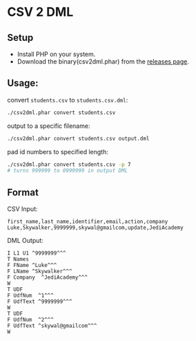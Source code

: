 # CSV 2 DML

## Setup

* Install PHP on your system.
* Download the binary(csv2dml.phar) from the [releases page](https://github.com/TheSageColleges/csv2dml/releases).

## Usage:

convert `students.csv` to `students.csv.dml`:

```bash
./csv2dml.phar convert students.csv
```

output to a specific filename:

```bash
./csv2dml.phar convert students.csv output.dml
```

pad id numbers to specified length:

```bash
./csv2dml.phar convert students.csv -p 7
# turns 999999 to 0999999 in output DML
```

## Format

CSV Input:

```csv
first_name,last_name,identifier,email,action,company
Luke,Skywalker,9999999,skywal@gmailcom,update,JediAcademy
```

DML Output:

```text
I L1 U1 ^9999999^^^
T Names
F FName ^Luke^^^
F LName ^Skywalker^^^
F Company  ^JediAcademy^^^
W
T UDF
F UdfNum  ^1^^^
F UdfText ^9999999^^^
W
T UDF
F UdfNum  ^2^^^
F UdfText ^skywal@gmailcom^^^
W
```